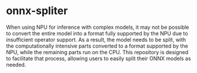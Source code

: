 # onnx-spliter
When using NPU for inference with complex models, it may not be possible to convert the entire model into a format fully supported by the NPU due to insufficient operator support. As a result, the model needs to be split, with the computationally intensive parts converted to a format supported by the NPU, while the remaining parts run on the CPU. This repository is designed to facilitate that process, allowing users to easily split their ONNX models as needed.
